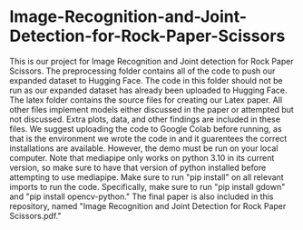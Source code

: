 # Image-Recognition-and-Joint-Detection-for-Rock-Paper-Scissors

This is our project for Image Recognition and Joint detection for Rock Paper Scissors. The preprocessing folder contains all of the code to push our expanded dataset to Hugging Face. The code in this folder should not be run as our expanded dataset has already been uploaded to Hugging Face. The latex folder contains the source files for creating our Latex paper. All other files implement models either discussed in the paper or attempted but not discussed. Extra plots, data, and other findings are included in these files. We suggest uploading the code to Google Colab before running, as that is the environment we wrote the code in and it guarentees the correct installations are available. However, the demo must be run on your local computer. Note that mediapipe only works on python 3.10 in its current version, so make sure to have that version of python installed before attempting to use mediapipe. Make sure to run "pip install" on all relevant imports to run the code. Specifically, make sure to run "pip install gdown" and "pip install opencv-python." The final paper is also included in this repository, named "Image Recognition and Joint Detection for Rock Paper Scissors.pdf."